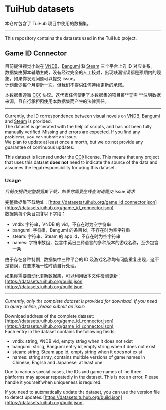 # TuiHub datasets

本仓库包含了 TuiHub 项目中使用的数据集。

---

This repository contains the datasets used in the TuiHub project.

## Game ID Connector

目前提供视觉小说在 [VNDB](https://vndb.org/)，[Bangumi](https://bgm.tv/) 和 [Steam](https://store.steampowered.com/)
三个平台上的 ID 对应关系。  
数据集由脚本辅助生成，没有经过完全的人工校对，出现缺漏错误都是预期内的现象，如果你发现问题可以提交 issue。  
计划至少每个月更新一次，但我们不提供任何持续更新的承诺。

本数据集遵循 [CC0](https://creativecommons.org/publicdomain/zero/1.0/deed.zh) 协议。这代表任何使用了本数据集的项目都**无需
**注明数据来源，且自行承担因使用本数据集而产生的法律责任。

---

Currently, the ID correspondence between visual novels on [VNDB](https://vndb.org/), [Bangumi](https://bgm.tv/)
and [Steam](https://store.steampowered.com/) is provided.  
The dataset is generated with the help of scripts, and has not been fully manually verified. Missing and errors are
expected. If you find any problems, you can submit an issue.  
We plan to update at least once a month, but we do not provide any guarantee of continuous updates.

This dataset is licensed under the [CC0](https://creativecommons.org/publicdomain/zero/1.0/deed.en) license. This means
that any project that uses this dataset **does not** need to indicate the source of the data and assumes the legal
responsibility for using this dataset.

### Usage

*目前仅提供完整数据集下载，如果你需要在线查询请提交 issue 请求*  

完整数据集下载地址：[https://datasets.tuihub.org/game_id_connector.json](https://datasets.tuihub.org/game_id_connector.json)  
数据集每个条目包含以下字段：
- vndb: 字符串，VNDB 的 vid，不存在时为空字符串
- bangumi: 字符串，Bangumi 的条目 id，不存在时为空字符串
- steam: 字符串，Steam 的 app id，不存在时为空字符串
- names: 字符串数组，包含中英日三种语言的多种版本的游戏名称，至少包含一条

由于存在各种特例，数据集中三种平台的 ID 及游戏名称均有可能重复出现，这不是错误，在要求唯一性时请自行处理。

如果你需要自动化更新数据集，可以利用版本文件检测更新：[https://datasets.tuihub.org/build.json](https://datasets.tuihub.org/build.json) 

---

*Currently, only the complete dataset is provided for download. If you need to query online, please submit an issue*

Download address of the complete dataset: [https://datasets.tuihub.org/game_id_connector.json](https://datasets.tuihub.org/game_id_connector.json)  
Each entry in the dataset contains the following fields:
- vndb: string, VNDB vid, empty string when it does not exist
- bangumi: string, Bangumi entry id, empty string when it does not exist
- steam: string, Steam app id, empty string when it does not exist
- names: string array, contains multiple versions of game names in Chinese, English and Japanese, at least one

Due to various special cases, the IDs and game names of the three platforms may appear repeatedly in the dataset. This
is not an error. Please handle it yourself when uniqueness is required.

If you need to automatically update the dataset, you can use the version file to detect updates: [https://datasets.tuihub.org/build.json](https://datasets.tuihub.org/build.json)
